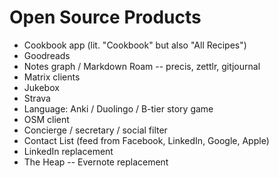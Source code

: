 # Open Source Products

- Cookbook app (lit. "Cookbook" but also "All Recipes")
- Goodreads
- Notes graph / Markdown Roam -- precis, zettlr, gitjournal
- Matrix clients
- Jukebox
- Strava
- Language: Anki / Duolingo / B-tier story game
- OSM client
- Concierge / secretary / social filter
- Contact List (feed from Facebook, LinkedIn, Google, Apple)
- LinkedIn replacement
- The Heap -- Evernote replacement

